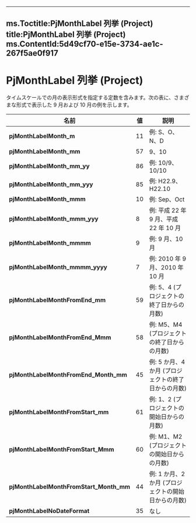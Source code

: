 

---
ms.Toctitle:PjMonthLabel 列挙 (Project)
title:PjMonthLabel 列挙 (Project)
ms.ContentId:5d49cf70-e15e-3734-ae1c-267f5ae0f917
---
# PjMonthLabel 列挙 (Project)




タイムスケールでの月の表示形式を指定する定数を含みます。次の表に、さまざまな形式で表示した 9 月および 10 月の例を示します。

|**名前**|**値**|**説明**|
|---|---|---|
|**pjMonthLabelMonth_m**|11|例: S、O、N、D|
|**pjMonthLabelMonth_mm**|57|9、10|
|**pjMonthLabelMonth_mm_yy**|86|例: 10/9、10/10|
|**pjMonthLabelMonth_mm_yyy**|85|例: H22.9、H22.10|
|**pjMonthLabelMonth_mmm**|10|例: Sep、Oct|
|**pjMonthLabelMonth_mmm_yyy**|8|例: 平成 22 年 9 月、平成 22 年 10 月|
|**pjMonthLabelMonth_mmmm**|9|例: 9 月、10 月|
|**pjMonthLabelMonth_mmmm_yyyy**|7|例: 2010 年 9 月、2010 年 10 月|
|**pjMonthLabelMonthFromEnd_mm**|59|例: 5、4 (プロジェクトの終了日からの月数)|
|**pjMonthLabelMonthFromEnd_Mmm**|58|例: M5、M4 (プロジェクトの終了日からの月数)|
|**pjMonthLabelMonthFromEnd_Month_mm**|45|例: 5 か月、4 か月 (プロジェクトの終了日からの月数)|
|**pjMonthLabelMonthFromStart_mm**|61|例: 1、2 (プロジェクトの開始日からの月数)|
|**pjMonthLabelMonthFromStart_Mmm**|60|例: M1、M2 (プロジェクトの開始日からの月数)|
|**pjMonthLabelMonthFromStart_Month_mm**|44|例: 1 か月、2 か月 (プロジェクトの開始日からの月数)|
|**pjMonthLabelNoDateFormat**|35|なし|





